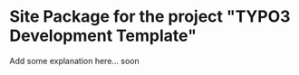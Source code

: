Site Package for the project "TYPO3 Development Template"
==============================================================

Add some explanation here... soon
